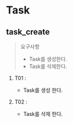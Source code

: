 # Task

## task_create

> 요구사항  
> * Task를 생성한다.  
> * Task를 삭제한다.  

1. T01 : 
   - Task를 생성 한다.

2. T02 :
   - Task를 삭제 한다.

   
